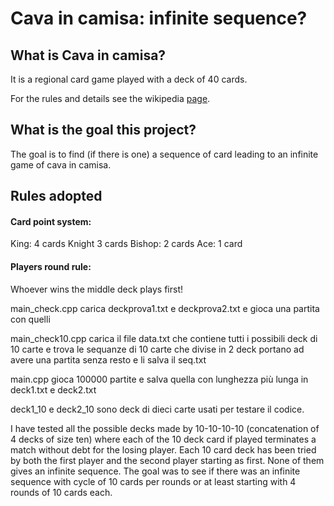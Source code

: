 # Cava in camisa: infinite sequence?


## What is Cava in camisa?

It is a regional card game played with a deck of 40 cards.

For the rules and details see the wikipedia [page](https://it.wikipedia.org/wiki/Straccia_camicia).

## What is the goal this project?
The goal is to find (if there is one) a sequence of card leading to an infinite game of cava in camisa. 

## Rules adopted
#### Card point system:
King: 4 cards
Knight 3 cards
Bishop: 2 cards
Ace: 1 card

#### Players round rule:
Whoever wins the middle deck plays first!


main_check.cpp carica deckprova1.txt e deckprova2.txt e gioca una partita con quelli

main_check10.cpp carica il file data.txt che contiene tutti i possibili deck di 10 carte e trova le sequanze di 10 carte che divise in 2 deck portano ad avere una partita senza resto e li salva il seq.txt


main.cpp gioca 100000 partite e salva quella con lunghezza più lunga in deck1.txt e deck2.txt

deck1_10 e deck2_10 sono deck di dieci carte usati per testare il codice.

I have tested all the possible decks made by 10-10-10-10 (concatenation of 4 decks of size ten) where each of the 10 deck card if played terminates a match without debt for the losing player. Each 10 card deck has been tried by both the first player and the second player starting as first. None of them gives an infinite sequence. The goal was to see if there was an infinite sequence with cycle of 10 cards per rounds or at least starting with 4 rounds of 10 cards each. 
